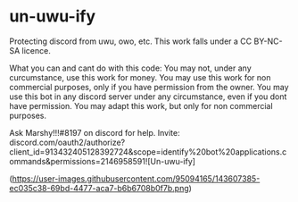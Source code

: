 # un-uwu-ify
Protecting discord from uwu, owo, etc. 
This work falls under a CC BY-NC-SA licence.

What you can and cant do with this code:
You may not, under any curcumstance, use this work for money.
You may use this work for non commercial purposes, only if you have permission from the owner.
You may use this bot in any discord server under any circumstance, even if you dont have permission.
You may adapt this work, but only for non commercial purposes.

Ask Marshy!!!#8197 on discord for help.
Invite: discord.com/oauth2/authorize?client_id=913432405128392724&scope=identify%20bot%20applications.commands&permissions=2146958591![Un-uwu-ify]

(https://user-images.githubusercontent.com/95094165/143607385-ec035c38-69bd-4477-aca7-b6b6708b0f7b.png)
